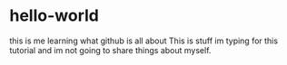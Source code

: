 # hello-world
this is me learning what github is all about
This is stuff im typing for this tutorial and im not going to share things about myself.
